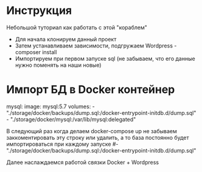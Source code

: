 # Инструкция #

Небольшой туториал как работать с этой "кораблем"

* Для начала клонируем данный проект
* Затем устанавливаем зависимости, подгружаем Wordpress - composer install
* Импортируем при первом запуске sql (не забываем, что его данные нужно поменять на наши новые) 

# Импорт БД в Docker контейнер #

 mysql:
    image: mysql:5.7
    volumes:
      - "./storage/docker/backups/dump.sql:/docker-entrypoint-initdb.d/dump.sql"
      - "./storage/docker/mysql:/var/lib/mysql:delegated"

В следующий раз когда делаем docker-compose up не забываем заккоментировать эту строку или удалить, а то база постоянно будет импортироваться при каждому запуске
  #- "./storage/docker/backups/dump.sql:/docker-entrypoint-initdb.d/dump.sql"
  
  
Далее наслаждаемся работой связки Docker + Wordpress
